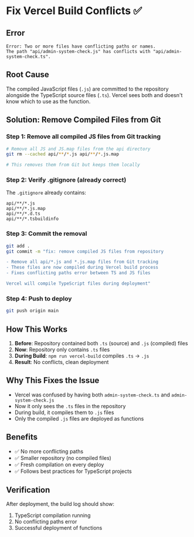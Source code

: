 # Fix Vercel Build Conflicts ✅

## Error
```
Error: Two or more files have conflicting paths or names. 
The path "api/admin-system-check.js" has conflicts with "api/admin-system-check.ts".
```

## Root Cause
The compiled JavaScript files (`.js`) are committed to the repository alongside the TypeScript source files (`.ts`). Vercel sees both and doesn't know which to use as the function.

## Solution: Remove Compiled Files from Git

### Step 1: Remove all compiled JS files from Git tracking
```bash
# Remove all JS and JS.map files from the api directory
git rm --cached api/**/*.js api/**/*.js.map

# This removes them from Git but keeps them locally
```

### Step 2: Verify .gitignore (already correct)
The `.gitignore` already contains:
```gitignore
api/**/*.js
api/**/*.js.map
api/**/*.d.ts
api/**/*.tsbuildinfo
```

### Step 3: Commit the removal
```bash
git add .
git commit -m "fix: remove compiled JS files from repository

- Remove all api/*.js and *.js.map files from Git tracking
- These files are now compiled during Vercel build process
- Fixes conflicting paths error between TS and JS files

Vercel will compile TypeScript files during deployment"
```

### Step 4: Push to deploy
```bash
git push origin main
```

## How This Works

1. **Before**: Repository contained both `.ts` (source) and `.js` (compiled) files
2. **Now**: Repository only contains `.ts` files
3. **During Build**: `npm run vercel-build` compiles `.ts` → `.js`
4. **Result**: No conflicts, clean deployment

## Why This Fixes the Issue

- Vercel was confused by having both `admin-system-check.ts` and `admin-system-check.js`
- Now it only sees the `.ts` files in the repository
- During build, it compiles them to `.js` files
- Only the compiled `.js` files are deployed as functions

## Benefits

- ✅ No more conflicting paths
- ✅ Smaller repository (no compiled files)
- ✅ Fresh compilation on every deploy
- ✅ Follows best practices for TypeScript projects

## Verification

After deployment, the build log should show:
1. TypeScript compilation running
2. No conflicting paths error
3. Successful deployment of functions